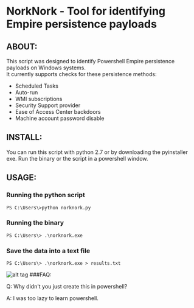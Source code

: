 # NorkNork - Tool for identifying Empire persistence payloads

## ABOUT:
This script was designed to identify Powershell Empire persistence payloads on Windows systems.  
It currently supports checks for these persistence methods:
- Scheduled Tasks
- Auto-run
- WMI subscriptions
- Security Support provider
- Ease of Access Center backdoors
- Machine account password disable


## INSTALL:

You can run this script with python 2.7 or by downloading the pyinstaller exe.  Run the binary or the script in a powershell window. 

## USAGE:

### Running the python script
```
PS C:\Users\>python norknork.py
```
### Running the binary
```
PS C:\Users\> .\norknork.exe
```
### Save the data into a text file
```
PS C:\Users\> .\norknork.exe > results.txt

```
![alt tag](https://github.com/n00py/NorkNork/blob/master/norknork.png)
###FAQ:

Q: Why didn't you just create this in powershell?

A: I was too lazy to learn powershell. 
